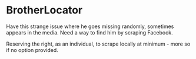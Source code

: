# BrotherLocator
Have this strange issue where he goes missing randomly, sometimes appears in the media. Need a way to find him by scraping Facebook. 

Reserving the right, as an individual, to scrape locally at minimum - more so if no option provided.
